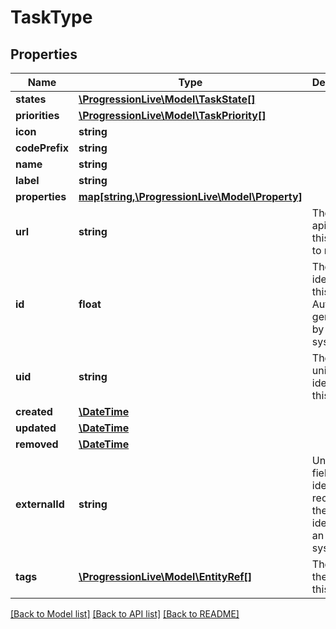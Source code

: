 # TaskType

## Properties
Name | Type | Description | Notes
------------ | ------------- | ------------- | -------------
**states** | [**\ProgressionLive\Model\TaskState[]**](TaskState.md) |  | [optional] 
**priorities** | [**\ProgressionLive\Model\TaskPriority[]**](TaskPriority.md) |  | [optional] 
**icon** | **string** |  | [optional] 
**codePrefix** | **string** |  | [optional] 
**name** | **string** |  | [optional] 
**label** | **string** |  | [optional] 
**properties** | [**map[string,\ProgressionLive\Model\Property]**](Property.md) |  | [optional] 
**url** | **string** | The REST api url of this entity to read it. | [optional] 
**id** | **float** | The unique identifier of this entity. Auto generated by the system. | [optional] 
**uid** | **string** | The unique universal identifier of this entity. | [optional] 
**created** | [**\DateTime**](\DateTime.md) |  | [optional] 
**updated** | [**\DateTime**](\DateTime.md) |  | [optional] 
**removed** | [**\DateTime**](\DateTime.md) |  | [optional] 
**externalId** | **string** | Unique field to identify a record by the identifier of an external system. | [optional] 
**tags** | [**\ProgressionLive\Model\EntityRef[]**](EntityRef.md) | The list of the tags for this entity. | [optional] 

[[Back to Model list]](../../README.md#documentation-for-models) [[Back to API list]](../../README.md#documentation-for-api-endpoints) [[Back to README]](../../README.md)

